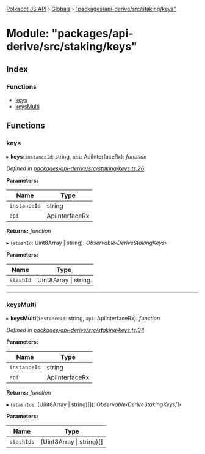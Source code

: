 [Polkadot JS API](../README.md) › [Globals](../globals.md) › ["packages/api-derive/src/staking/keys"](_packages_api_derive_src_staking_keys_.md)

# Module: "packages/api-derive/src/staking/keys"

## Index

### Functions

* [keys](_packages_api_derive_src_staking_keys_.md#keys)
* [keysMulti](_packages_api_derive_src_staking_keys_.md#keysmulti)

## Functions

###  keys

▸ **keys**(`instanceId`: string, `api`: ApiInterfaceRx): *function*

*Defined in [packages/api-derive/src/staking/keys.ts:26](https://github.com/polkadot-js/api/blob/0a8d2e5ac1/packages/api-derive/src/staking/keys.ts#L26)*

**Parameters:**

Name | Type |
------ | ------ |
`instanceId` | string |
`api` | ApiInterfaceRx |

**Returns:** *function*

▸ (`stashId`: Uint8Array | string): *Observable‹DeriveStakingKeys›*

**Parameters:**

Name | Type |
------ | ------ |
`stashId` | Uint8Array &#124; string |

___

###  keysMulti

▸ **keysMulti**(`instanceId`: string, `api`: ApiInterfaceRx): *function*

*Defined in [packages/api-derive/src/staking/keys.ts:34](https://github.com/polkadot-js/api/blob/0a8d2e5ac1/packages/api-derive/src/staking/keys.ts#L34)*

**Parameters:**

Name | Type |
------ | ------ |
`instanceId` | string |
`api` | ApiInterfaceRx |

**Returns:** *function*

▸ (`stashIds`: (Uint8Array | string)[]): *Observable‹DeriveStakingKeys[]›*

**Parameters:**

Name | Type |
------ | ------ |
`stashIds` | (Uint8Array &#124; string)[] |
